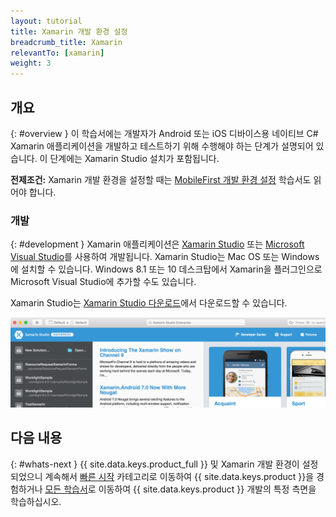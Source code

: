 ```yaml
---
layout: tutorial
title: Xamarin 개발 환경 설정
breadcrumb_title: Xamarin
relevantTo: [xamarin]
weight: 3
---
```

<!-- NLS_CHARSET=UTF-8 -->
## 개요
{: #overview }
이 학습서에는 개발자가 Android 또는 iOS 디바이스용 네이티브 C# Xamarin 애플리케이션을 개발하고 테스트하기 위해 수행해야 하는 단계가 설명되어 있습니다. 이 단계에는 Xamarin Studio 설치가 포함됩니다.

**전제조건:** Xamarin 개발 환경을 설정할 때는 [MobileFirst 개발 환경 설정](../../development/) 학습서도 읽어야 합니다.

### 개발
{: #development }
Xamarin 애플리케이션은 [Xamarin Studio](https://www.xamarin.com/studio) 또는 [Microsoft Visual Studio](https://www.visualstudio.com/)를 사용하여 개발됩니다. Xamarin Studio는 Mac OS 또는 Windows에 설치할 수 있습니다.  Windows 8.1 또는 10 데스크탑에서 Xamarin을 플러그인으로 Microsoft Visual Studio에 추가할 수도 있습니다.   

Xamarin Studio는 [Xamarin Studio 다운로드](https://www.xamarin.com/download)에서 다운로드할 수 있습니다.

![Xamarin Studio](xamarin-studio.png)

## 다음 내용
{: #whats-next }
{{ site.data.keys.product_full }} 및 Xamarin 개발 환경이 설정되었으니 계속해서 [빠른 시작](../../../quick-start/xamarin/) 카테고리로 이동하여 {{ site.data.keys.product }}을 경험하거나 [모든 학습서](../../../all-tutorials)로 이동하여 {{ site.data.keys.product }} 개발의 특정 측면을 학습하십시오.
